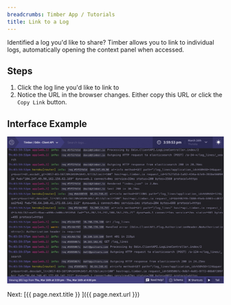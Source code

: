 ```yaml
---
breadcrumbs: Timber App / Tutorials
title: Link to a Log
---
```


Identified a log you'd like to share? Timber allows you to link to individual logs, automatically
opening the context panel when accessed.


## Steps

1. Click the log line you'd like to link to
2. Notice the URL in the browser changes. Either copy this URL or click the `Copy Link` button.


## Interface Example

![Linking to a log](/assets/img/docs/link-to-a-log.gif)


<div class="next">
  Next: [{{ page.next.title }} <i class="fa fa-arrow-circle-right" aria-hidden="true"></i>]({{ page.next.url }})
</div>